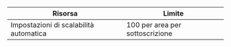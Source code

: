 
| Risorsa | Limite |
| --- | --- |
| Impostazioni di scalabilità automatica |100 per area per sottoscrizione |



<!--HONumber=Nov16_HO3-->


